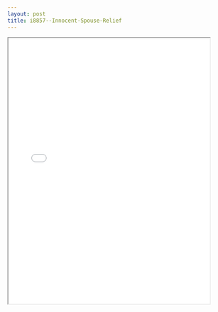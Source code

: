 ```yaml
---
layout: post
title: i8857--Innocent-Spouse-Relief
---
```


<div class="pdf-container">
<iframe src="/ea//_pdf-2-md/i8857--Innocent-Spouse-Relief.pdf" height="600" width="90%" allowFullScreen="true"></iframe>
</div>

